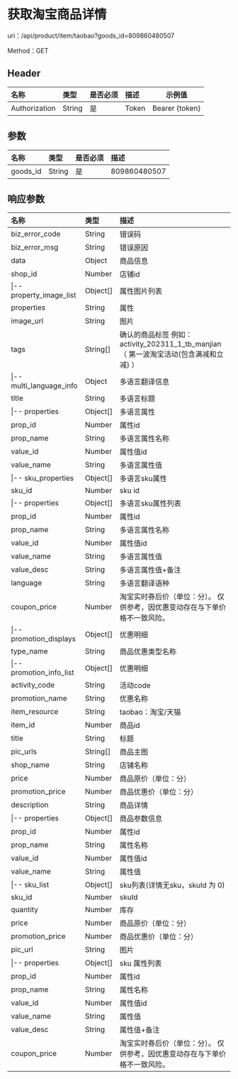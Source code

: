 # 获取淘宝商品详情

uri：/api/product/item/taobao?goods_id=809860480507

Method：GET



## Header

| 名称          | 类型   | 是否必须 | 描述  | 示例值         |
| :------------ | :----- | :------- | :---- | -------------- |
| Authorization | String | 是       | Token | Bearer {token} |



## 参数

| 名称     | 类型   | 是否必须 | 描述         |
| :------- | :----- | :------- | :----------- |
| goods_id | String | 是       | 809860480507 |



## 响应参数



| 名称                     | 类型     | 描述                                                         |
| :----------------------- | :------- | :----------------------------------------------------------- |
| biz_error_code           | String   | 错误码                                                       |
| biz_error_msg            | String   | 错误原因                                                     |
| data                     | Object   | 商品信息                                                     |
| shop_id                  | Number   | 店铺id                                                       |
| \|-- property_image_list | Object[] | 属性图片列表                                                 |
| properties               | String   | 属性                                                         |
| image_url                | String   | 图片                                                         |
| tags                     | String[] | 确认的商品标签 例如： activity_202311_1_tb_manjian （ 第一波淘宝活动(包含满减和立减) ） |
| \|-- multi_language_info | Object   | 多语言翻译信息                                               |
| title                    | String   | 多语言标题                                                   |
| \|-- properties          | Object[] | 多语言属性                                                   |
| prop_id                  | Number   | 属性id                                                       |
| prop_name                | String   | 多语言属性名称                                               |
| value_id                 | Number   | 属性值id                                                     |
| value_name               | String   | 多语言属性值                                                 |
| \|--  sku_properties     | Object[] | 多语言sku属性                                                |
| sku_id                   | Number   | sku id                                                       |
| \|-- properties          | Object[] | 多语言sku属性列表                                            |
| prop_id                  | Number   | 属性id                                                       |
| prop_name                | String   | 多语言属性名称                                               |
| value_id                 | Number   | 属性值id                                                     |
| value_name               | String   | 多语言属性值                                                 |
| value_desc               | String   | 多语言属性值+备注                                            |
| language                 | String   | 多语言翻译语种                                               |
| coupon_price             | Number   | 淘宝实时券后价（单位：分）。 仅供参考，因优惠变动存在与下单价格不一致风险。 |
| \|-- promotion_displays  | Object[] | 优惠明细                                                     |
| type_name                | String   | 商品优惠类型名称                                             |
| \|-- promotion_info_list | Object[] | 优惠明细                                                     |
| activity_code            | String   | 活动code                                                     |
| promotion_name           | String   | 优惠名称                                                     |
| item_resource            | String   | taobao：淘宝/天猫                                            |
| item_id                  | Number   | 商品id                                                       |
| title                    | String   | 标题                                                         |
| pic_urls                 | String[] | 商品主图                                                     |
| shop_name                | String   | 店铺名称                                                     |
| price                    | Number   | 商品原价（单位：分）                                         |
| promotion_price          | Number   | 商品优惠价（单位：分）                                       |
| description              | String   | 商品详情                                                     |
| \|-- properties          | Object[] | 商品参数信息                                                 |
| prop_id                  | Number   | 属性id                                                       |
| prop_name                | String   | 属性名称                                                     |
| value_id                 | Number   | 属性值id                                                     |
| value_name               | String   | 属性值                                                       |
| \|-- sku_list            | Object[] | sku列表(详情无sku，skuId 为 0)                               |
| sku_id                   | Number   | skuId                                                        |
| quantity                 | Number   | 库存                                                         |
| price                    | Number   | 商品原价（单位：分）                                         |
| promotion_price          | Number   | 商品优惠价（单位：分）                                       |
| pic_url                  | String   | 图片                                                         |
| \|-- properties          | Object[] | sku 属性列表                                                 |
| prop_id                  | Number   | 属性id                                                       |
| prop_name                | String   | 属性名称                                                     |
| value_id                 | Number   | 属性值id                                                     |
| value_name               | String   | 属性值                                                       |
| value_desc               | String   | 属性值+备注                                                  |
| coupon_price             | Number   | 淘宝实时券后价（单位：分）。 仅供参考，因优惠变动存在与下单价格不一致风险。 |